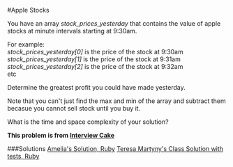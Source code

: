 #Apple Stocks

You have an array *stock_prices_yesterday* that contains the value of apple stocks at minute intervals starting at 9:30am.    

For example:    
  *stock_prices_yesterday[0]* is the price of the stock at 9:30am     
  *stock_prices_yesterday[1]* is the price of the stock at 9:31am   
  *stock_prices_yesterday[2]* is the price of the stock at 9:32am   
  etc

Determine the greatest profit you could have made yesterday. 

Note that you can't just find the max and min of the array and subtract them becasue you cannot sell stock until you buy it. 

What is the time and space complexity of your solution?

**This problem is from [Interview Cake](https://www.interviewcake.com/)**

###Solutions
[Amelia's Solution, Ruby](https://github.com/adowns01/Intro-to-Whiteboarding-DBC/blob/master/solutions/apple_stock_amelia.rb)
[Teresa Martyny's Class Solution with tests, Ruby](https://github.com/tmartyny/Intro-to-Whiteboarding-DBC/blob/master/solutions/apple_stocks_martyny.rb)